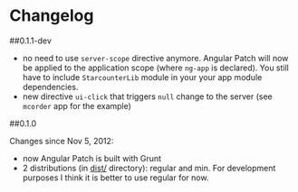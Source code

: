 # Changelog

##0.1.1-dev

- no need to use `server-scope` directive anymore. Angular Patch will now be applied to the application scope (where `ng-app` is declared). You still have to include `StarcounterLib` module in your your app module dependencies.
- new directive `ui-click` that triggers `null` change to the server (see `mcorder` app for the example)

##0.1.0

Changes since Nov 5, 2012:

- now Angular Patch is built with Grunt
- 2 distributions (in [dist/](https://github.com/warpech/angular-patch/tree/master/dist) directory): regular and min. For development purposes I think it is better to use regular for now.
